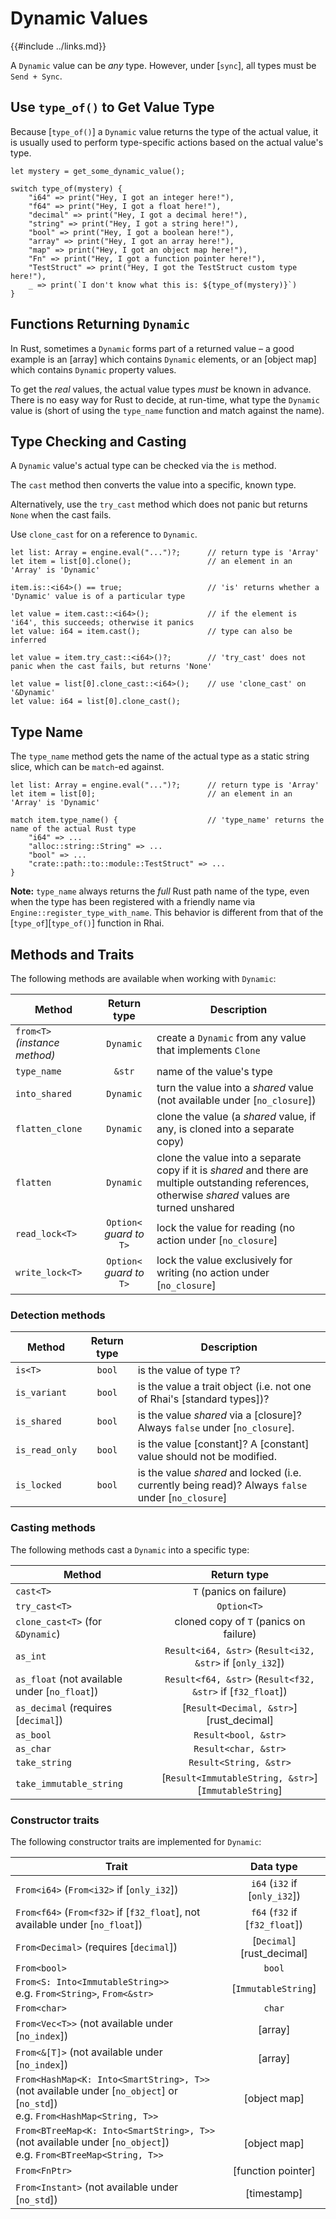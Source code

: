 Dynamic Values
==============

{{#include ../links.md}}

A `Dynamic` value can be _any_ type. However, under [`sync`], all types must be `Send + Sync`.


Use `type_of()` to Get Value Type
--------------------------------

Because [`type_of()`] a `Dynamic` value returns the type of the actual value,
it is usually used to perform type-specific actions based on the actual value's type.

```js,no_run
let mystery = get_some_dynamic_value();

switch type_of(mystery) {
    "i64" => print("Hey, I got an integer here!"),
    "f64" => print("Hey, I got a float here!"),
    "decimal" => print("Hey, I got a decimal here!"),
    "string" => print("Hey, I got a string here!"),
    "bool" => print("Hey, I got a boolean here!"),
    "array" => print("Hey, I got an array here!"),
    "map" => print("Hey, I got an object map here!"),
    "Fn" => print("Hey, I got a function pointer here!"),
    "TestStruct" => print("Hey, I got the TestStruct custom type here!"),
    _ => print(`I don't know what this is: ${type_of(mystery)}`)
}
```


Functions Returning `Dynamic`
----------------------------

In Rust, sometimes a `Dynamic` forms part of a returned value &ndash; a good example is an [array]
which contains `Dynamic` elements, or an [object map] which contains `Dynamic` property values.

To get the _real_ values, the actual value types _must_ be known in advance.
There is no easy way for Rust to decide, at run-time, what type the `Dynamic` value is
(short of using the `type_name` function and match against the name).


Type Checking and Casting
------------------------

A `Dynamic` value's actual type can be checked via the `is` method.

The `cast` method then converts the value into a specific, known type.

Alternatively, use the `try_cast` method which does not panic but returns `None` when the cast fails.

Use `clone_cast` for on a reference to `Dynamic`.

```rust,no_run
let list: Array = engine.eval("...")?;      // return type is 'Array'
let item = list[0].clone();                 // an element in an 'Array' is 'Dynamic'

item.is::<i64>() == true;                   // 'is' returns whether a 'Dynamic' value is of a particular type

let value = item.cast::<i64>();             // if the element is 'i64', this succeeds; otherwise it panics
let value: i64 = item.cast();               // type can also be inferred

let value = item.try_cast::<i64>()?;        // 'try_cast' does not panic when the cast fails, but returns 'None'

let value = list[0].clone_cast::<i64>();    // use 'clone_cast' on '&Dynamic'
let value: i64 = list[0].clone_cast();
```

Type Name
---------

The `type_name` method gets the name of the actual type as a static string slice,
which can be `match`-ed against.

```rust,no_run
let list: Array = engine.eval("...")?;      // return type is 'Array'
let item = list[0];                         // an element in an 'Array' is 'Dynamic'

match item.type_name() {                    // 'type_name' returns the name of the actual Rust type
    "i64" => ...
    "alloc::string::String" => ...
    "bool" => ...
    "crate::path::to::module::TestStruct" => ...
}
```

**Note:** `type_name` always returns the _full_ Rust path name of the type, even when the type
has been registered with a friendly name via `Engine::register_type_with_name`.  This behavior
is different from that of the [`type_of`][`type_of()`] function in Rhai.


Methods and Traits
------------------

The following methods are available when working with `Dynamic`:

| Method                        |        Return type        | Description                                                                                                                                         |
| ----------------------------- | :-----------------------: | --------------------------------------------------------------------------------------------------------------------------------------------------- |
| `from<T>` _(instance method)_ |         `Dynamic`         | create a `Dynamic` from any value that implements `Clone`                                                                                           |
| `type_name`                   |          `&str`           | name of the value's type                                                                                                                            |
| `into_shared`                 |         `Dynamic`         | turn the value into a _shared_ value (not available under [`no_closure`])                                                                           |
| `flatten_clone`               |         `Dynamic`         | clone the value (a _shared_ value, if any, is cloned into a separate copy)                                                                          |
| `flatten`                     |         `Dynamic`         | clone the value into a separate copy if it is _shared_ and there are multiple outstanding references, otherwise _shared_ values are turned unshared |
| `read_lock<T>`                | `Option<` _guard to_ `T>` | lock the value for reading (no action under [`no_closure`]                                                                                          |
| `write_lock<T>`               | `Option<` _guard to_ `T>` | lock the value exclusively for writing (no action under [`no_closure`]                                                                              |

### Detection methods

| Method         | Return type | Description                                                                                       |
| -------------- | :---------: | ------------------------------------------------------------------------------------------------- |
| `is<T>`        |   `bool`    | is the value of type `T`?                                                                         |
| `is_variant`   |   `bool`    | is the value a trait object (i.e. not one of Rhai's [standard types])?                            |
| `is_shared`    |   `bool`    | is the value _shared_ via a [closure]? Always `false` under [`no_closure`].                       |
| `is_read_only` |   `bool`    | is the value [constant]? A [constant] value should not be modified.                               |
| `is_locked`    |   `bool`    | is the value _shared_ and locked (i.e. currently being read)? Always `false` under [`no_closure`] |

### Casting methods

The following methods cast a `Dynamic` into a specific type:

| Method                                        |                        Return type                         |
| --------------------------------------------- | :--------------------------------------------------------: |
| `cast<T>`                                     |                  `T` (panics on failure)                   |
| `try_cast<T>`                                 |                        `Option<T>`                         |
| `clone_cast<T>` (for `&Dynamic`)              |           cloned copy of `T` (panics on failure)           |
| `as_int`                                      | `Result<i64, &str>` (`Result<i32, &str>` if [`only_i32`])  |
| `as_float` (not available under [`no_float`]) | `Result<f64, &str>` (`Result<f32, &str>` if [`f32_float`]) |
| `as_decimal` (requires [`decimal`])           |          [`Result<Decimal, &str>`][rust_decimal]           |
| `as_bool`                                     |                    `Result<bool, &str>`                    |
| `as_char`                                     |                    `Result<char, &str>`                    |
| `take_string`                                 |                   `Result<String, &str>`                   |
| `take_immutable_string`                       |    [`Result<ImmutableString, &str>`][`ImmutableString`]    |

### Constructor traits

The following constructor traits are implemented for `Dynamic`:

| Trait                                                                                                                          |           Data type            |
| ------------------------------------------------------------------------------------------------------------------------------ | :----------------------------: |
| `From<i64>` (`From<i32>` if [`only_i32`])                                                                                      | `i64` (`i32` if [`only_i32`])  |
| `From<f64>` (`From<f32>` if [`f32_float`], not available under [`no_float`])                                                   | `f64` (`f32` if [`f32_float`]) |
| `From<Decimal>` (requires [`decimal`])                                                                                         |   [`Decimal`][rust_decimal]    |
| `From<bool>`                                                                                                                   |             `bool`             |
| `From<S: Into<ImmutableString>>`<br/>e.g. `From<String>`, `From<&str>`                                                         |      [`ImmutableString`]       |
| `From<char>`                                                                                                                   |             `char`             |
| `From<Vec<T>>` (not available under [`no_index`])                                                                              |            [array]             |
| `From<&[T]>` (not available under [`no_index`])                                                                                |            [array]             |
| `From<HashMap<K: Into<SmartString>, T>>` (not available under [`no_object`] or [`no_std`])<br/>e.g. `From<HashMap<String, T>>` |          [object map]          |
| `From<BTreeMap<K: Into<SmartString>, T>>` (not available under [`no_object`])<br/>e.g. `From<BTreeMap<String, T>>`             |          [object map]          |
| `From<FnPtr>`                                                                                                                  |       [function pointer]       |
| `From<Instant>` (not available under [`no_std`])                                                                               |          [timestamp]           |
